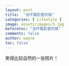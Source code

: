 ```yaml
---
layout: post
title:  "龙环葡韵里的我"
categories: [ Lifestyle ]
image: assets/images/3.jpg
beforetoc: "龙环葡韵里的我"
comments: false
author: wayne
toc: false
---
```

  
笑得比较自然的一张照片！
